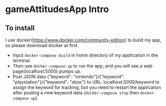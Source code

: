 # gameAttitudesApp Intro
## To install
I use docker(https://www.docker.com/community-edition) to build my app, so please download docker at first. 
- Input `docker-compose build` in home directory of my application in the terminal. 
- Then use `docker-compose up` to run the app, and you will see a web page(localhost:5000) pumps up. 
- Post JSON data {"keyword": "nintendo"}/{"keyword": "playstation"}/{"keyword": "xbox"} to URL: localhost:5000/keyword to assign the keyword for tracking, but you need to restart the application after posting a new keyword data (`docker-compose stop` then `docker-compose up`)